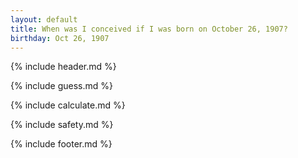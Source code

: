 ```yaml
---
layout: default
title: When was I conceived if I was born on October 26, 1907?
birthday: Oct 26, 1907
---
```


{% include header.md %}

{% include guess.md %}

{% include calculate.md %}

{% include safety.md %}

{% include footer.md %}



